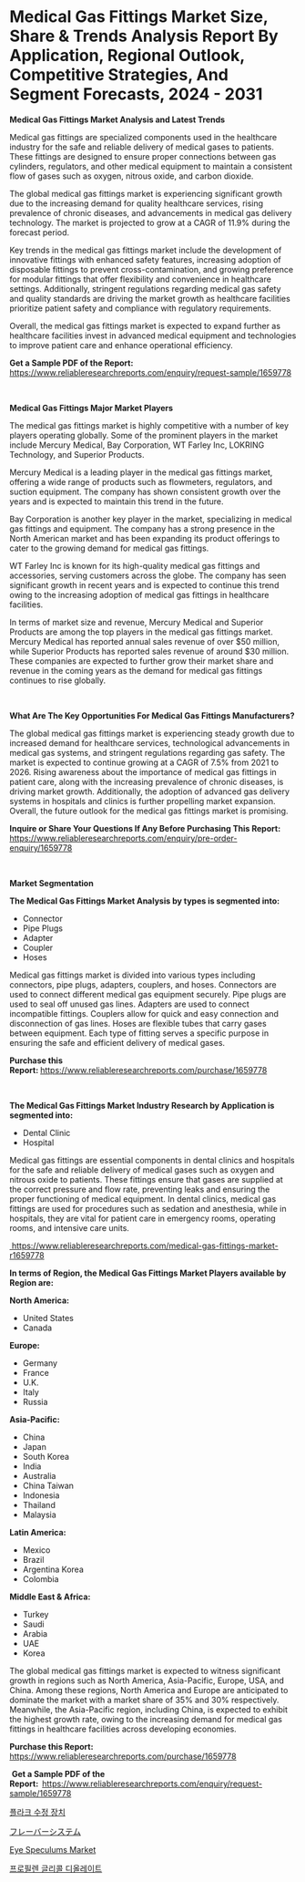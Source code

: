 <p><h1>Medical Gas Fittings Market Size, Share & Trends Analysis Report By Application, Regional Outlook, Competitive Strategies, And Segment Forecasts, 2024 - 2031</h1></p><p><strong>Medical Gas Fittings Market Analysis and Latest Trends</strong></p>
<p><p>Medical gas fittings are specialized components used in the healthcare industry for the safe and reliable delivery of medical gases to patients. These fittings are designed to ensure proper connections between gas cylinders, regulators, and other medical equipment to maintain a consistent flow of gases such as oxygen, nitrous oxide, and carbon dioxide.</p><p>The global medical gas fittings market is experiencing significant growth due to the increasing demand for quality healthcare services, rising prevalence of chronic diseases, and advancements in medical gas delivery technology. The market is projected to grow at a CAGR of 11.9% during the forecast period.</p><p>Key trends in the medical gas fittings market include the development of innovative fittings with enhanced safety features, increasing adoption of disposable fittings to prevent cross-contamination, and growing preference for modular fittings that offer flexibility and convenience in healthcare settings. Additionally, stringent regulations regarding medical gas safety and quality standards are driving the market growth as healthcare facilities prioritize patient safety and compliance with regulatory requirements.</p><p>Overall, the medical gas fittings market is expected to expand further as healthcare facilities invest in advanced medical equipment and technologies to improve patient care and enhance operational efficiency.</p></p>
<p><strong>Get a Sample PDF of the Report:&nbsp;</strong> <a href="https://www.reliableresearchreports.com/enquiry/request-sample/1659778">https://www.reliableresearchreports.com/enquiry/request-sample/1659778</a></p>
<p>&nbsp;</p>
<p><strong>Medical Gas Fittings Major Market Players</strong></p>
<p><p>The medical gas fittings market is highly competitive with a number of key players operating globally. Some of the prominent players in the market include Mercury Medical, Bay Corporation, WT Farley Inc, LOKRING Technology, and Superior Products. </p><p>Mercury Medical is a leading player in the medical gas fittings market, offering a wide range of products such as flowmeters, regulators, and suction equipment. The company has shown consistent growth over the years and is expected to maintain this trend in the future. </p><p>Bay Corporation is another key player in the market, specializing in medical gas fittings and equipment. The company has a strong presence in the North American market and has been expanding its product offerings to cater to the growing demand for medical gas fittings. </p><p>WT Farley Inc is known for its high-quality medical gas fittings and accessories, serving customers across the globe. The company has seen significant growth in recent years and is expected to continue this trend owing to the increasing adoption of medical gas fittings in healthcare facilities. </p><p>In terms of market size and revenue, Mercury Medical and Superior Products are among the top players in the medical gas fittings market. Mercury Medical has reported annual sales revenue of over $50 million, while Superior Products has reported sales revenue of around $30 million. These companies are expected to further grow their market share and revenue in the coming years as the demand for medical gas fittings continues to rise globally.</p></p>
<p>&nbsp;</p>
<p><strong>What Are The Key Opportunities For Medical Gas Fittings Manufacturers?</strong></p>
<p><p>The global medical gas fittings market is experiencing steady growth due to increased demand for healthcare services, technological advancements in medical gas systems, and stringent regulations regarding gas safety. The market is expected to continue growing at a CAGR of 7.5% from 2021 to 2026. Rising awareness about the importance of medical gas fittings in patient care, along with the increasing prevalence of chronic diseases, is driving market growth. Additionally, the adoption of advanced gas delivery systems in hospitals and clinics is further propelling market expansion. Overall, the future outlook for the medical gas fittings market is promising.</p></p>
<p><strong>Inquire or Share Your Questions If Any Before Purchasing This Report:</strong> <a href="https://www.reliableresearchreports.com/enquiry/pre-order-enquiry/1659778">https://www.reliableresearchreports.com/enquiry/pre-order-enquiry/1659778</a></p>
<p>&nbsp;</p>
<p><strong>Market Segmentation</strong></p>
<p><strong>The Medical Gas Fittings Market Analysis by types is segmented into:</strong></p>
<p><ul><li>Connector</li><li>Pipe Plugs</li><li>Adapter</li><li>Coupler</li><li>Hoses</li></ul></p>
<p><p>Medical gas fittings market is divided into various types including connectors, pipe plugs, adapters, couplers, and hoses. Connectors are used to connect different medical gas equipment securely. Pipe plugs are used to seal off unused gas lines. Adapters are used to connect incompatible fittings. Couplers allow for quick and easy connection and disconnection of gas lines. Hoses are flexible tubes that carry gases between equipment. Each type of fitting serves a specific purpose in ensuring the safe and efficient delivery of medical gases.</p></p>
<p><strong>Purchase this Report:&nbsp;</strong><a href="https://www.reliableresearchreports.com/purchase/1659778">https://www.reliableresearchreports.com/purchase/1659778</a></p>
<p>&nbsp;</p>
<p><strong>The Medical Gas Fittings Market Industry Research by Application is segmented into:</strong></p>
<p><ul><li>Dental Clinic</li><li>Hospital</li></ul></p>
<p><p>Medical gas fittings are essential components in dental clinics and hospitals for the safe and reliable delivery of medical gases such as oxygen and nitrous oxide to patients. These fittings ensure that gases are supplied at the correct pressure and flow rate, preventing leaks and ensuring the proper functioning of medical equipment. In dental clinics, medical gas fittings are used for procedures such as sedation and anesthesia, while in hospitals, they are vital for patient care in emergency rooms, operating rooms, and intensive care units.</p></p>
<p><a href="https://www.reliableresearchreports.com/medical-gas-fittings-market-r1659778">&nbsp;https://www.reliableresearchreports.com/medical-gas-fittings-market-r1659778</a></p>
<p><strong>In terms of Region, the Medical Gas Fittings Market Players available by Region are:</strong></p>
<p>
    <p> <strong> North America: </strong>
        <ul>
            <li>United States</li>
            <li>Canada</li>
        </ul>
        </p> 
    <p> <strong> Europe: </strong>
        <ul>
            <li>Germany</li>
            <li>France</li>
            <li>U.K.</li>
            <li>Italy</li>
            <li>Russia</li>
        </ul>
        </p> 
    <p> <strong> Asia-Pacific: </strong>
        <ul>
            <li>China</li>
            <li>Japan</li>
            <li>South Korea</li>
            <li>India</li>
            <li>Australia</li>
            <li>China Taiwan</li>
            <li>Indonesia</li>
            <li>Thailand</li>
            <li>Malaysia</li>
        </ul>
        </p> 
    <p> <strong> Latin America: </strong>
        <ul>
            <li>Mexico</li>
            <li>Brazil</li>
            <li>Argentina Korea</li>
            <li>Colombia</li>
        </ul>
        </p> 
    <p> <strong> Middle East & Africa: </strong>
        <ul>
            <li>Turkey</li>
            <li>Saudi</li>
            <li>Arabia</li>
            <li>UAE</li>
            <li>Korea</li>
        </ul>
    </p>
    </p>
<p><p>The global medical gas fittings market is expected to witness significant growth in regions such as North America, Asia-Pacific, Europe, USA, and China. Among these regions, North America and Europe are anticipated to dominate the market with a market share of 35% and 30% respectively. Meanwhile, the Asia-Pacific region, including China, is expected to exhibit the highest growth rate, owing to the increasing demand for medical gas fittings in healthcare facilities across developing economies.</p></p>
<p><strong>Purchase this Report: </strong><a href="https://www.reliableresearchreports.com/purchase/1659778">https://www.reliableresearchreports.com/purchase/1659778</a></p>
<p>&nbsp;<strong>Get a Sample PDF of the Report:&nbsp;&nbsp;</strong><a href="https://www.reliableresearchreports.com/enquiry/request-sample/1659778">https://www.reliableresearchreports.com/enquiry/request-sample/1659778</a></p>
<p><strong></strong></p>
<p><p><a href="https://medium.com/@kylearson6756sfvf/%ED%99%94%EC%97%BC-%EB%B3%80%ED%98%95-%EC%9E%A5%EC%B9%98-%EC%8B%9C%EC%9E%A5-%EA%B2%BD%EC%9F%81-%EB%B6%84%EC%84%9D-%EC%8B%9C%EC%9E%A5-%EB%8F%99%ED%96%A5-%EB%B0%8F-2031%EB%85%84%EA%B9%8C%EC%A7%80-%EC%98%88%EC%B8%A1-703d682f6819">플라크 수정 장치</a></p><p><a href="https://github.com/avbqbctihcbe2/Market-Research-Report-List-2/blob/main/598451749879.md">フレーバーシステム</a></p><p><a href="https://github.com/RoccoManning/Market-Research-Report-List-4/blob/main/eye-speculums-market.md">Eye Speculums Market</a></p><p><a href="https://medium.com/@margrethowe2016/%ED%94%84%EB%A1%9C%ED%95%84%EB%A0%8C-%EA%B8%80%EB%A6%AC%EC%BD%9C-%EC%9D%B4%EC%98%AC%EB%A0%88%EC%9D%B4%ED%8A%B8-%EC%8B%9C%EC%9E%A5%EC%9D%80-%EC%8B%9C%EC%9E%A5-%EC%A0%90%EC%9C%A0%EC%9C%A8-%EC%8B%9C%EC%9E%A5-%EB%8F%99%ED%96%A5-%EB%B0%8F-%EC%8B%9C%EC%9E%A5-%EC%84%B1%EC%9E%A5%EC%97%90-%EB%8C%80%ED%95%9C-%EC%A0%95%EB%B3%B4%EB%A5%BC-%EC%A0%9C%EA%B3%B5%ED%95%A9%EB%8B%88%EB%8B%A4-4fccc3c3f00d">프로필렌 글리콜 디올레이트</a></p></p>